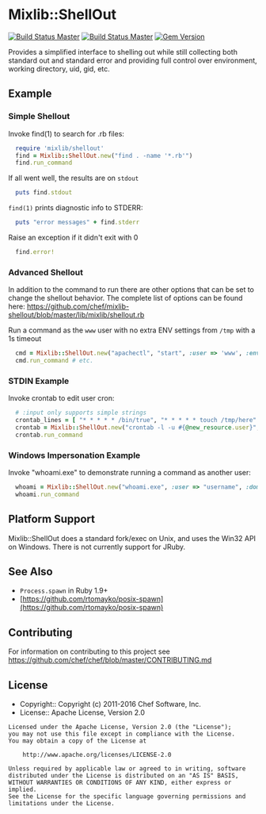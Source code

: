 # Mixlib::ShellOut
[![Build Status Master](https://travis-ci.org/chef/mixlib-shellout.svg?branch=master)](https://travis-ci.org/chef/mixlib-shellout) [![Build Status Master](https://ci.appveyor.com/api/projects/status/github/chef/mixlib-shellout?branch=master&svg=true&passingText=master%20-%20Ok&pendingText=master%20-%20Pending&failingText=master%20-%20Failing)](https://ci.appveyor.com/project/Chef/mixlib-shellout/branch/master) [![Gem Version](https://badge.fury.io/rb/mixlib-shellout.svg)](https://badge.fury.io/rb/mixlib-shellout)

Provides a simplified interface to shelling out while still collecting both standard out and standard error and providing full control over environment, working directory, uid, gid, etc.

## Example
### Simple Shellout
Invoke find(1) to search for .rb files:

```ruby
  require 'mixlib/shellout'
  find = Mixlib::ShellOut.new("find . -name '*.rb'")
  find.run_command
```

If all went well, the results are on `stdout`

```ruby
  puts find.stdout
```

`find(1)` prints diagnostic info to STDERR:

```ruby
  puts "error messages" + find.stderr
```

Raise an exception if it didn't exit with 0

```ruby
  find.error!
```

### Advanced Shellout
In addition to the command to run there are other options that can be set to change the shellout behavior. The complete list of options can be found here: https://github.com/chef/mixlib-shellout/blob/master/lib/mixlib/shellout.rb

Run a command as the `www` user with no extra ENV settings from `/tmp` with a 1s timeout

```ruby
  cmd = Mixlib::ShellOut.new("apachectl", "start", :user => 'www', :env => nil, :cwd => '/tmp', :timeout => 1)
  cmd.run_command # etc.
```

### STDIN Example
Invoke crontab to edit user cron:

```ruby
  # :input only supports simple strings
  crontab_lines = [ "* * * * * /bin/true", "* * * * * touch /tmp/here" ]
  crontab = Mixlib::ShellOut.new("crontab -l -u #{@new_resource.user}", :input => crontab_lines.join("\n"))
  crontab.run_command
```

### Windows Impersonation Example
Invoke "whoami.exe" to demonstrate running a command as another user:

```ruby
  whoami = Mixlib::ShellOut.new("whoami.exe", :user => "username", :domain => "DOMAIN", :password => "password")
  whoami.run_command
```

## Platform Support
Mixlib::ShellOut does a standard fork/exec on Unix, and uses the Win32 API on Windows. There is not currently support for JRuby.

## See Also
- `Process.spawn` in Ruby 1.9+
- [https://github.com/rtomayko/posix-spawn](https://github.com/rtomayko/posix-spawn)

## Contributing

For information on contributing to this project see <https://github.com/chef/chef/blob/master/CONTRIBUTING.md>

## License
- Copyright:: Copyright (c) 2011-2016 Chef Software, Inc.
- License:: Apache License, Version 2.0

```text
Licensed under the Apache License, Version 2.0 (the "License");
you may not use this file except in compliance with the License.
You may obtain a copy of the License at

    http://www.apache.org/licenses/LICENSE-2.0

Unless required by applicable law or agreed to in writing, software
distributed under the License is distributed on an "AS IS" BASIS,
WITHOUT WARRANTIES OR CONDITIONS OF ANY KIND, either express or implied.
See the License for the specific language governing permissions and
limitations under the License.
```
